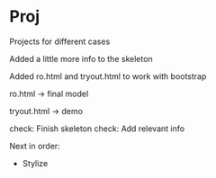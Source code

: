 # Proj
Projects for different cases

Added a little more info to the skeleton

Added ro.html and tryout.html to work with bootstrap

ro.html -> final model

tryout.html -> demo

 check: Finish skeleton
 check: Add relevant info
 
 Next in order:
 - Stylize
